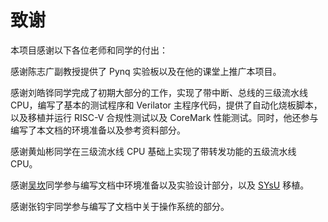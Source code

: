 # 致谢

本项目感谢以下各位老师和同学的付出：

感谢陈志广副教授提供了 Pynq 实验板以及在他的课堂上推广本项目。

感谢刘皓铧同学完成了初期大部分的工作，实现了带中断、总线的三级流水线 CPU，编写了基本的测试程序和 Verilator 主程序代码，提供了自动化烧板脚本，以及移植并运行 RISC-V 合规性测试以及 CoreMark 性能测试。同时，他还参与编写了本文档的环境准备以及参考资料部分。

感谢黄灿彬同学在三级流水线 CPU 基础上实现了带转发功能的五级流水线 CPU。

感谢[吴坎](https://github.com/wu-kan)同学参与编写文档中环境准备以及实验设计部分，以及 [SYsU](https://github.com/arcsysu/SYsU-lang) 移植。

感谢张钧宇同学参与编写了文档中关于操作系统的部分。
